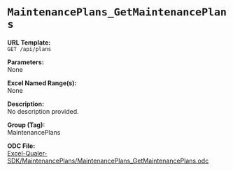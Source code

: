 # `MaintenancePlans_GetMaintenancePlans`

**URL Template:**  
`GET /api/plans`

**Parameters:**  
None

**Excel Named Range(s):**  
None

**Description:**  
No description provided.

**Group (Tag):**  
MaintenancePlans

**ODC File:**  
[Excel-Qualer-SDK/MaintenancePlans/MaintenancePlans_GetMaintenancePlans.odc](https://github.com/Johnson-Gage-Inspection-Inc/qualer-sdk-odc/blob/main/Excel-Qualer-SDK/MaintenancePlans/MaintenancePlans_GetMaintenancePlans.odc)
